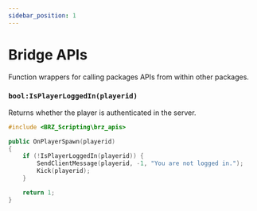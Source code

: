 ```yaml
---
sidebar_position: 1
---
```


# Bridge APIs

Function wrappers for calling packages APIs from within other packages.

### `bool:IsPlayerLoggedIn(playerid)`

Returns whether the player is authenticated in the server.

```cpp
#include <BRZ_Scripting\brz_apis>

public OnPlayerSpawn(playerid)
{
	if (!IsPlayerLoggedIn(playerid)) {
		SendClientMessage(playerid, -1, "You are not logged in.");
		Kick(playerid);
	}

	return 1;
}
```